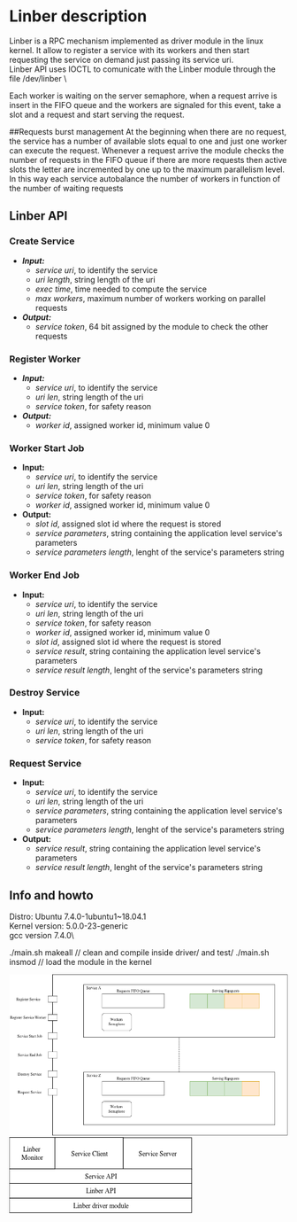 # Linber description
Linber is a RPC mechanism implemented as driver module in the linux kernel. It allow to register a service with its workers and then start requesting the service on demand just passing its service uri. \
Linber API uses IOCTL to comunicate with the Linber module through the file /dev/linber 		\

Each worker is waiting on the server semaphore, when a request arrive is insert in the FIFO queue and the workers are signaled for this event, take a slot and a request and start serving the request.

##Requests burst management
At the beginning when there are no request, the service has a number of available slots equal to one and just one worker can execute the request.
Whenever a request arrive the module checks the number of requests in the FIFO queue if there are more requests then active slots the letter are incremented by one up to the maximum parallelism level.
In this way each service autobalance the number of workers in function of the number of waiting requests

## Linber API
### Create Service
- ***Input:***
	- *service uri*, to identify the service	
	- *uri length*,		string length of the uri
	- *exec time*,	time needed to compute the service
	- *max workers*,	maximum number of workers working on parallel requests
- ***Output:***
	- *service token*, 64 bit assigned by the module to check the other requests

### Register Worker
- ***Input:***
	- *service uri*, to identify the service	
	- *uri len*, string length of the uri
	- *service token*, for safety reason
- ***Output:***
	- *worker id*, assigned worker id, minimum value 0

### Worker Start Job
- **Input:**
	- *service uri*, to identify the service	
	- *uri len*, string length of the uri
	- *service token*, for safety reason
	- *worker id*, assigned worker id, minimum value 0
- **Output:**
	- *slot id*, assigned slot id where the request is stored
	- *service parameters*, string containing the application level service's parameters
	- *service parameters length*, lenght of the service's parameters string

### Worker End Job
- **Input:**
	- *service uri*, to identify the service	
	- *uri len*, string length of the uri
	- *service token*, for safety reason
	- *worker id*, assigned worker id, minimum value 0
	- *slot id*, assigned slot id where the request is stored
	- *service result*, string containing the application level service's parameters
	- *service result length*, lenght of the service's parameters string

### Destroy Service
- **Input:**
	- *service uri*, to identify the service	
	- *uri len*, string length of the uri
	- *service token*, for safety reason

### Request Service
- **Input:**
	- *service uri*, to identify the service	
	- *uri len*, string length of the uri
	- *service parameters*, string containing the application level service's parameters
	- *service parameters length*, lenght of the service's parameters string
- **Output:**
	- *service result*, string containing the application level service's parameters
	- *service result length*, lenght of the service's parameters string


## Info and howto
Distro: Ubuntu 7.4.0-1ubuntu1~18.04.1\
Kernel version: 5.0.0-23-generic\
gcc version 7.4.0\

./main.sh makeall	// clean and compile inside driver/ and test/
./main.sh insmod	// load the module in the kernel


![Linber Component view](/img/Linber_component_view.png)
![Linber Stack](/img/Linber_stack.png)

